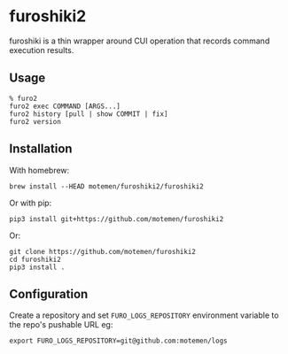 # furoshiki2

furoshiki is a thin wrapper around CUI operation that records command execution results.

## Usage

    % furo2
    furo2 exec COMMAND [ARGS...]
    furo2 history [pull | show COMMIT | fix]
    furo2 version

## Installation

With homebrew:

    brew install --HEAD motemen/furoshiki2/furoshiki2

Or with pip:

    pip3 install git+https://github.com/motemen/furoshiki2

Or:

    git clone https://github.com/motemen/furoshiki2
    cd furoshiki2
    pip3 install .

## Configuration

Create a repository and set `FURO_LOGS_REPOSITORY` environment variable to the repo's pushable URL eg:

    export FURO_LOGS_REPOSITORY=git@github.com:motemen/logs

